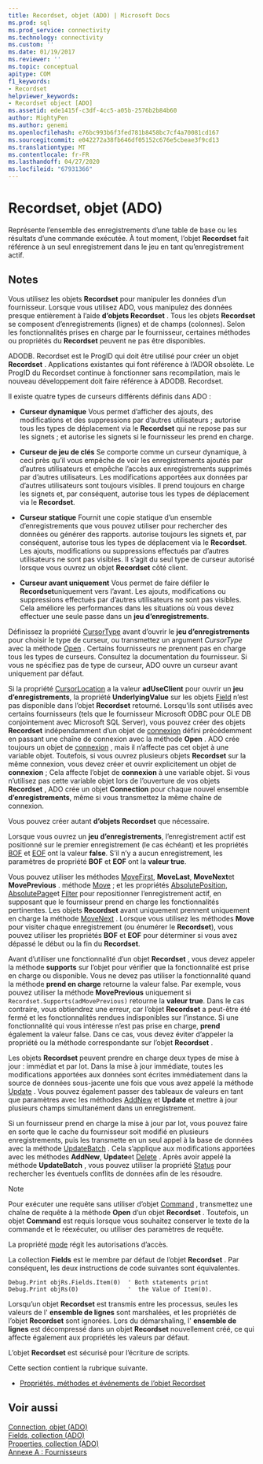 ```yaml
---
title: Recordset, objet (ADO) | Microsoft Docs
ms.prod: sql
ms.prod_service: connectivity
ms.technology: connectivity
ms.custom: ''
ms.date: 01/19/2017
ms.reviewer: ''
ms.topic: conceptual
apitype: COM
f1_keywords:
- Recordset
helpviewer_keywords:
- Recordset object [ADO]
ms.assetid: ede1415f-c3df-4cc5-a05b-2576b2b84b60
author: MightyPen
ms.author: genemi
ms.openlocfilehash: e76bc993b6f3fed781b8458bc7cf4a70081cd167
ms.sourcegitcommit: e042272a38fb646df05152c676e5cbeae3f9cd13
ms.translationtype: MT
ms.contentlocale: fr-FR
ms.lasthandoff: 04/27/2020
ms.locfileid: "67931366"
---
```

# <a name="recordset-object-ado"></a>Recordset, objet (ADO)
Représente l’ensemble des enregistrements d’une table de base ou les résultats d’une commande exécutée. À tout moment, l’objet **Recordset** fait référence à un seul enregistrement dans le jeu en tant qu’enregistrement actif.  
  
## <a name="remarks"></a>Notes  
 Vous utilisez les objets **Recordset** pour manipuler les données d’un fournisseur. Lorsque vous utilisez ADO, vous manipulez des données presque entièrement à l’aide **d’objets Recordset** . Tous les objets **Recordset** se composent d’enregistrements (lignes) et de champs (colonnes). Selon les fonctionnalités prises en charge par le fournisseur, certaines méthodes ou propriétés du **Recordset** peuvent ne pas être disponibles.  
  
 ADODB. Recordset est le ProgID qui doit être utilisé pour créer un objet **Recordset** . Applications existantes qui font référence à l’ADOR obsolète. Le ProgID du Recordset continue à fonctionner sans recompilation, mais le nouveau développement doit faire référence à ADODB. Recordset.  
  
 Il existe quatre types de curseurs différents définis dans ADO :  
  
-   **Curseur dynamique** Vous permet d’afficher des ajouts, des modifications et des suppressions par d’autres utilisateurs ; autorise tous les types de déplacement via le **Recordset** qui ne repose pas sur les signets ; et autorise les signets si le fournisseur les prend en charge.  
  
-   **Curseur de jeu de clés** Se comporte comme un curseur dynamique, à ceci près qu’il vous empêche de voir les enregistrements ajoutés par d’autres utilisateurs et empêche l’accès aux enregistrements supprimés par d’autres utilisateurs. Les modifications apportées aux données par d’autres utilisateurs sont toujours visibles. Il prend toujours en charge les signets et, par conséquent, autorise tous les types de déplacement via le **Recordset**.  
  
-   **Curseur statique** Fournit une copie statique d’un ensemble d’enregistrements que vous pouvez utiliser pour rechercher des données ou générer des rapports. autorise toujours les signets et, par conséquent, autorise tous les types de déplacement via le **Recordset**. Les ajouts, modifications ou suppressions effectués par d’autres utilisateurs ne sont pas visibles. Il s’agit du seul type de curseur autorisé lorsque vous ouvrez un objet **Recordset** côté client.  
  
-   **Curseur avant uniquement** Vous permet de faire défiler le **Recordset**uniquement vers l’avant. Les ajouts, modifications ou suppressions effectués par d’autres utilisateurs ne sont pas visibles. Cela améliore les performances dans les situations où vous devez effectuer une seule passe dans un **jeu d’enregistrements**.  
  
 Définissez la propriété [CursorType](../../../ado/reference/ado-api/cursortype-property-ado.md) avant d’ouvrir le **jeu d’enregistrements** pour choisir le type de curseur, ou transmettez un argument *CursorType* avec la méthode [Open](../../../ado/reference/ado-api/open-method-ado-recordset.md) . Certains fournisseurs ne prennent pas en charge tous les types de curseurs. Consultez la documentation du fournisseur. Si vous ne spécifiez pas de type de curseur, ADO ouvre un curseur avant uniquement par défaut.  
  
 Si la propriété [CursorLocation](../../../ado/reference/ado-api/cursorlocation-property-ado.md) a la valeur **adUseClient** pour ouvrir un **jeu d’enregistrements**, la propriété **UnderlyingValue** sur les objets [Field](../../../ado/reference/ado-api/field-object.md) n’est pas disponible dans l’objet **Recordset** retourné. Lorsqu’ils sont utilisés avec certains fournisseurs (tels que le fournisseur Microsoft ODBC pour OLE DB conjointement avec Microsoft SQL Server), vous pouvez créer des objets **Recordset** indépendamment d’un objet de [connexion](../../../ado/reference/ado-api/connection-object-ado.md) défini précédemment en passant une chaîne de connexion avec la méthode **Open** . ADO crée toujours un objet de [connexion](../../../ado/reference/ado-api/connection-object-ado.md) , mais il n’affecte pas cet objet à une variable objet. Toutefois, si vous ouvrez plusieurs objets **Recordset** sur la même connexion, vous devez créer et ouvrir explicitement un objet de **connexion** ; Cela affecte l’objet de **connexion** à une variable objet. Si vous n’utilisez pas cette variable objet lors de l’ouverture de vos objets **Recordset** , ADO crée un objet **Connection** pour chaque nouvel ensemble **d’enregistrements**, même si vous transmettez la même chaîne de connexion.  
  
 Vous pouvez créer autant **d’objets Recordset** que nécessaire.  
  
 Lorsque vous ouvrez un **jeu d’enregistrements**, l’enregistrement actif est positionné sur le premier enregistrement (le cas échéant) et les propriétés [BOF](../../../ado/reference/ado-api/bof-eof-properties-ado.md) et [EOF](../../../ado/reference/ado-api/bof-eof-properties-ado.md) ont la valeur **false**. S’il n’y a aucun enregistrement, les paramètres de propriété **BOF** et **EOF** ont la **valeur true**.  
  
 Vous pouvez utiliser les méthodes [MoveFirst](../../../ado/reference/ado-api/movefirst-movelast-movenext-and-moveprevious-methods-ado.md), **MoveLast**, **MoveNext**et **MovePrevious** . méthode [Move](../../../ado/reference/ado-api/move-method-ado.md) ; et les propriétés [AbsolutePosition](../../../ado/reference/ado-api/absoluteposition-property-ado.md), [AbsolutePage](../../../ado/reference/ado-api/absolutepage-property-ado.md)et [Filter](../../../ado/reference/ado-api/filter-property.md) pour repositionner l’enregistrement actif, en supposant que le fournisseur prend en charge les fonctionnalités pertinentes. Les objets **Recordset** avant uniquement prennent uniquement en charge la méthode [MoveNext](../../../ado/reference/ado-api/movefirst-movelast-movenext-and-moveprevious-methods-ado.md) . Lorsque vous utilisez les méthodes **Move** pour visiter chaque enregistrement (ou énumérer le **Recordset**), vous pouvez utiliser les propriétés **BOF** et **EOF** pour déterminer si vous avez dépassé le début ou la fin du **Recordset**.  
  
 Avant d’utiliser une fonctionnalité d’un objet **Recordset** , vous devez appeler la méthode **supports** sur l’objet pour vérifier que la fonctionnalité est prise en charge ou disponible. Vous ne devez pas utiliser la fonctionnalité quand la méthode **prend en charge** retourne la valeur false. Par exemple, vous pouvez utiliser la méthode **MovePrevious** uniquement si `Recordset.Supports(adMovePrevious)` retourne la **valeur true**. Dans le cas contraire, vous obtiendrez une erreur, car l’objet **Recordset** a peut-être été fermé et les fonctionnalités rendues indisponibles sur l’instance. Si une fonctionnalité qui vous intéresse n’est pas prise en charge, **prend** également la valeur false. Dans ce cas, vous devez éviter d’appeler la propriété ou la méthode correspondante sur l’objet **Recordset** .  
  
 Les objets **Recordset** peuvent prendre en charge deux types de mise à jour : immédiat et par lot. Dans la mise à jour immédiate, toutes les modifications apportées aux données sont écrites immédiatement dans la source de données sous-jacente une fois que vous avez appelé la méthode [Update](../../../ado/reference/ado-api/update-method.md) . Vous pouvez également passer des tableaux de valeurs en tant que paramètres avec les méthodes [AddNew](../../../ado/reference/ado-api/addnew-method-ado.md) et **Update** et mettre à jour plusieurs champs simultanément dans un enregistrement.  
  
 Si un fournisseur prend en charge la mise à jour par lot, vous pouvez faire en sorte que le cache du fournisseur soit modifié en plusieurs enregistrements, puis les transmette en un seul appel à la base de données avec la méthode [UpdateBatch](../../../ado/reference/ado-api/updatebatch-method.md) . Cela s’applique aux modifications apportées avec les méthodes **AddNew**, **Update**et [Delete](../../../ado/reference/ado-api/delete-method-ado-recordset.md) . Après avoir appelé la méthode **UpdateBatch** , vous pouvez utiliser la propriété [Status](../../../ado/reference/ado-api/status-property-ado-recordset.md) pour rechercher les éventuels conflits de données afin de les résoudre.  
  
> [!NOTE]
>  Pour exécuter une requête sans utiliser d’objet [Command](../../../ado/reference/ado-api/command-object-ado.md) , transmettez une chaîne de requête à la méthode **Open** d’un objet **Recordset** . Toutefois, un objet **Command** est requis lorsque vous souhaitez conserver le texte de la commande et le réexécuter, ou utiliser des paramètres de requête.  
  
 La propriété [mode](../../../ado/reference/ado-api/mode-property-ado.md) régit les autorisations d’accès.  
  
 La collection **Fields** est le membre par défaut de l’objet **Recordset** . Par conséquent, les deux instructions de code suivantes sont équivalentes.  
  
```  
Debug.Print objRs.Fields.Item(0)  ' Both statements print   
Debug.Print objRs(0)              '  the Value of Item(0).  
```  
  
 Lorsqu’un objet **Recordset** est transmis entre les processus, seules les valeurs de l' **ensemble de lignes** sont marshalées, et les propriétés de l’objet **Recordset** sont ignorées. Lors du démarshaling, l' **ensemble de lignes** est décompressé dans un objet **Recordset** nouvellement créé, ce qui affecte également aux propriétés les valeurs par défaut.  
  
 L’objet **Recordset** est sécurisé pour l’écriture de scripts.  
  
 Cette section contient la rubrique suivante.  
  
-   [Propriétés, méthodes et événements de l’objet Recordset](../../../ado/reference/ado-api/recordset-object-properties-methods-and-events.md)  
  
## <a name="see-also"></a>Voir aussi  
 [Connection, objet (ADO)](../../../ado/reference/ado-api/connection-object-ado.md)   
 [Fields, collection (ADO)](../../../ado/reference/ado-api/fields-collection-ado.md)   
 [Properties, collection (ADO)](../../../ado/reference/ado-api/properties-collection-ado.md)   
 [Annexe A : Fournisseurs](../../../ado/guide/appendixes/appendix-a-providers.md)

